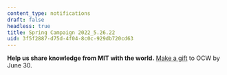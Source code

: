 ```yaml
---
content_type: notifications
draft: false
headless: true
title: Spring Campaign 2022_5.26.22
uid: 3f5f2887-d75d-4f04-8c0c-929db720cd63
---
```

**Help us share knowledge from MIT with the world.** [Make a gift](https://giving.mit.edu/give/to/ocw/?utm_source=web&utm_medium=notification&utm_campaign=spring2022) to OCW by June 30.